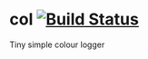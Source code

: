 col [![Build Status](https://secure.travis-ci.org/mattyod/col.png?branch=master)](http://travis-ci.org/mattyod/col)
===

Tiny simple colour logger
